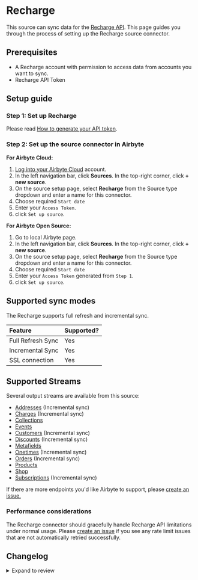 # Recharge

This source can sync data for the [Recharge API](https://developer.rechargepayments.com/).
This page guides you through the process of setting up the Recharge source connector.

## Prerequisites

- A Recharge account with permission to access data from accounts you want to sync.
- Recharge API Token

## Setup guide

### Step 1: Set up Recharge

Please read [How to generate your API token](https://support.rechargepayments.com/hc/en-us/articles/360008829993-ReCharge-API).

### Step 2: Set up the source connector in Airbyte

<!-- env:cloud -->

**For Airbyte Cloud:**

1. [Log into your Airbyte Cloud](https://cloud.airbyte.com/workspaces) account.
2. In the left navigation bar, click **Sources**. In the top-right corner, click **+ new source**.
3. On the source setup page, select **Recharge** from the Source type dropdown and enter a name for this connector.
4. Choose required `Start date`
5. Enter your `Access Token`.
6. click `Set up source`.
<!-- /env:cloud -->

<!-- env:oss -->

**For Airbyte Open Source:**

1. Go to local Airbyte page.
2. In the left navigation bar, click **Sources**. In the top-right corner, click **+ new source**.
3. On the source setup page, select **Recharge** from the Source type dropdown and enter a name for this connector.
4. Choose required `Start date`
5. Enter your `Access Token` generated from `Step 1`.
6. click `Set up source`.
<!-- /env:oss -->

## Supported sync modes

The Recharge supports full refresh and incremental sync.

| Feature           | Supported? |
| :---------------- | :--------- |
| Full Refresh Sync | Yes        |
| Incremental Sync  | Yes        |
| SSL connection    | Yes        |

## Supported Streams

Several output streams are available from this source:

- [Addresses](https://developer.rechargepayments.com/v1-shopify?python#list-addresses) \(Incremental sync\)
- [Charges](https://developer.rechargepayments.com/v1-shopify?python#list-charges) \(Incremental sync\)
- [Collections](https://developer.rechargepayments.com/v1-shopify)
- [Events](https://developer.rechargepayments.com/2021-11/events/events_list)
- [Customers](https://developer.rechargepayments.com/v1-shopify?python#list-customers) \(Incremental sync\)
- [Discounts](https://developer.rechargepayments.com/v1-shopify?python#list-discounts) \(Incremental sync\)
- [Metafields](https://developer.rechargepayments.com/v1-shopify?python#list-metafields)
- [Onetimes](https://developer.rechargepayments.com/v1-shopify?python#list-onetimes) \(Incremental sync\)
- [Orders](https://developer.rechargepayments.com/v1-shopify?python#list-orders) \(Incremental sync\)
- [Products](https://developer.rechargepayments.com/v1-shopify?python#list-products)
- [Shop](https://developer.rechargepayments.com/v1-shopify?python#shop)
- [Subscriptions](https://developer.rechargepayments.com/v1-shopify?python#list-subscriptions) \(Incremental sync\)

If there are more endpoints you'd like Airbyte to support, please [create an issue.](https://github.com/airbytehq/airbyte/issues/new/choose)

### Performance considerations

The Recharge connector should gracefully handle Recharge API limitations under normal usage. Please [create an issue](https://github.com/airbytehq/airbyte/issues) if you see any rate limit issues that are not automatically retried successfully.

## Changelog

<details>
  <summary>Expand to review</summary>

| Version | Date       | Pull Request                                             | Subject                                                                                                                        |
|:--------|:-----------| :------------------------------------------------------- |:-------------------------------------------------------------------------------------------------------------------------------|
| 2.5.2 | 2024-12-21 | [50265](https://github.com/airbytehq/airbyte/pull/50265) | Update dependencies |
| 2.5.1 | 2024-12-14 | [49081](https://github.com/airbytehq/airbyte/pull/49081) | Starting with this version, the Docker image is now rootless. Please note that this and future versions will not be compatible with Airbyte versions earlier than 0.64 |
| 2.5.0 | 2024-11-26 | [48382](https://github.com/airbytehq/airbyte/pull/48382) | Add new stream `events` |
| 2.4.15 | 2024-11-04 | [48242](https://github.com/airbytehq/airbyte/pull/48242) | Update dependencies |
| 2.4.14 | 2024-10-29 | [47890](https://github.com/airbytehq/airbyte/pull/47890) | Update dependencies |
| 2.4.13 | 2024-10-28 | [47037](https://github.com/airbytehq/airbyte/pull/47037) | Update dependencies |
| 2.4.12 | 2024-10-12 | [46797](https://github.com/airbytehq/airbyte/pull/46797) | Update dependencies |
| 2.4.11 | 2024-10-05 | [46510](https://github.com/airbytehq/airbyte/pull/46510) | Update dependencies |
| 2.4.10 | 2024-09-28 | [46110](https://github.com/airbytehq/airbyte/pull/46110) | Update dependencies |
| 2.4.9 | 2024-09-21 | [45739](https://github.com/airbytehq/airbyte/pull/45739) | Update dependencies |
| 2.4.8 | 2024-09-14 | [45520](https://github.com/airbytehq/airbyte/pull/45520) | Update dependencies |
| 2.4.7 | 2024-09-07 | [45321](https://github.com/airbytehq/airbyte/pull/45321) | Update dependencies |
| 2.4.6 | 2024-08-31 | [44995](https://github.com/airbytehq/airbyte/pull/44995) | Update dependencies |
| 2.4.5 | 2024-08-24 | [44731](https://github.com/airbytehq/airbyte/pull/44731) | Update dependencies |
| 2.4.4 | 2024-08-17 | [44205](https://github.com/airbytehq/airbyte/pull/44205) | Update dependencies |
| 2.4.3 | 2024-08-12 | [43837](https://github.com/airbytehq/airbyte/pull/43837) | Update dependencies |
| 2.4.2 | 2024-08-10 | [43703](https://github.com/airbytehq/airbyte/pull/43703) | Update dependencies |
| 2.4.1 | 2024-08-03 | [43171](https://github.com/airbytehq/airbyte/pull/43171) | Update dependencies |
| 2.4.0 | 2024-08-02 | [*PR_NUMBER_PLACEHOLDER*](https://github.com/airbytehq/airbyte/pull/*PR_NUMBER_PLACEHOLDER*) | Migrate to CDK v4.3.0 |
| 2.3.2 | 2024-07-27 | [42723](https://github.com/airbytehq/airbyte/pull/42723) | Update dependencies |
| 2.3.1 | 2024-07-20 | [42336](https://github.com/airbytehq/airbyte/pull/42336) | Update dependencies |
| 2.3.0 | 2024-07-17 | [42076](https://github.com/airbytehq/airbyte/pull/42076) | Migrate to CDK v3.7.0 |
| 2.2.0 | 2024-07-17 | [42075](https://github.com/airbytehq/airbyte/pull/42075) | Migrate to CDK v2.4.0 |
| 2.1.0 | 2024-07-17 | [42069](https://github.com/airbytehq/airbyte/pull/42069) | Migrate to CDK v1.8.0 |
| 2.0.6 | 2024-07-13 | [41748](https://github.com/airbytehq/airbyte/pull/41748) | Update dependencies |
| 2.0.5 | 2024-07-10 | [41475](https://github.com/airbytehq/airbyte/pull/41475) | Update dependencies |
| 2.0.4 | 2024-07-09 | [41167](https://github.com/airbytehq/airbyte/pull/41167) | Update dependencies |
| 2.0.3 | 2024-07-06 | [40849](https://github.com/airbytehq/airbyte/pull/40849) | Update dependencies |
| 2.0.2 | 2024-06-25 | [40387](https://github.com/airbytehq/airbyte/pull/40387) | Update dependencies |
| 2.0.1 | 2024-06-22 | [40042](https://github.com/airbytehq/airbyte/pull/40042) | Update dependencies |
| 2.0.0 | 2024-06-14 | [39491](https://github.com/airbytehq/airbyte/pull/39491) | Update primary key for Shop stream from shop, store(object, object) to id(integer) |
| 1.2.0 | 2024-03-13 | [35450](https://github.com/airbytehq/airbyte/pull/35450) | Migrated to low-code |
| 1.1.6 | 2024-03-12 | [35982](https://github.com/airbytehq/airbyte/pull/35982) | Added additional `query param` to guarantee the records are in `asc` order |
| 1.1.5 | 2024-02-12 | [35182](https://github.com/airbytehq/airbyte/pull/35182) | Manage dependencies with Poetry. |
| 1.1.4 | 2024-02-02 | [34772](https://github.com/airbytehq/airbyte/pull/34772) | Fix airbyte-lib distribution |
| 1.1.3 | 2024-01-31 | [34707](https://github.com/airbytehq/airbyte/pull/34707) | Added the UI toggle `Use 'Orders' Deprecated API` to switch between `deprecated` and `modern` api versions for `Orders` stream |
| 1.1.2 | 2023-11-03 | [32132](https://github.com/airbytehq/airbyte/pull/32132) | Reduced `period in days` value for `Subscriptions` stream, to avoid `504 - Gateway TimeOut` error |
| 1.1.1 | 2023-09-26 | [30782](https://github.com/airbytehq/airbyte/pull/30782) | For the new style pagination, pass only limit along with cursor |
| 1.1.0 | 2023-09-26 | [30756](https://github.com/airbytehq/airbyte/pull/30756) | Fix pagination and slicing |
| 1.0.1 | 2023-08-30 | [29992](https://github.com/airbytehq/airbyte/pull/29992) | Revert for orders stream to use old API version 2021-01 |
| 1.0.0 | 2023-06-22 | [27612](https://github.com/airbytehq/airbyte/pull/27612) | Change data type of the `shopify_variant_id_not_found` field of the `Charges` stream |
| 0.2.10 | 2023-06-20 | [27503](https://github.com/airbytehq/airbyte/pull/27503) | Update API version to 2021-11 |
| 0.2.9 | 2023-04-10 | [25009](https://github.com/airbytehq/airbyte/pull/25009) | Fix owner slicing for `Metafields` stream |
| 0.2.8 | 2023-04-07 | [24990](https://github.com/airbytehq/airbyte/pull/24990) | Add slicing to connector |
| 0.2.7 | 2023-02-13 | [22901](https://github.com/airbytehq/airbyte/pull/22901) | Specified date formatting in specification |
| 0.2.6 | 2023-02-21 | [22473](https://github.com/airbytehq/airbyte/pull/22473) | Use default availability strategy |
| 0.2.5 | 2023-01-27 | [22021](https://github.com/airbytehq/airbyte/pull/22021) | Set `AvailabilityStrategy` for streams explicitly to `None` |
| 0.2.4 | 2022-10-11 | [17822](https://github.com/airbytehq/airbyte/pull/17822) | Do not parse JSON in `should_retry` |
| 0.2.3 | 2022-10-11 | [17822](https://github.com/airbytehq/airbyte/pull/17822) | Do not parse JSON in `should_retry` |
| 0.2.2 | 2022-10-05 | [17608](https://github.com/airbytehq/airbyte/pull/17608) | Skip stream if we receive 403 error |
| 0.2.2 | 2022-09-28 | [17304](https://github.com/airbytehq/airbyte/pull/17304) | Migrate to per-stream state. |
| 0.2.1 | 2022-09-23 | [17080](https://github.com/airbytehq/airbyte/pull/17080) | Fix `total_weight` value to be `int` instead of `float` |
| 0.2.0 | 2022-09-21 | [16959](https://github.com/airbytehq/airbyte/pull/16959) | Use TypeTransformer to reliably convert to schema declared data types |
| 0.1.8 | 2022-08-27 | [16045](https://github.com/airbytehq/airbyte/pull/16045) | Force total_weight to be an integer |
| 0.1.7 | 2022-07-24 | [14978](https://github.com/airbytehq/airbyte/pull/14978) | Set `additionalProperties` to True, to guarantee backward cababilities |
| 0.1.6 | 2022-07-21 | [14902](https://github.com/airbytehq/airbyte/pull/14902) | Increased test coverage, fixed broken `charges`, `orders` schemas, added state checkpoint |
| 0.1.5 | 2022-01-26 | [9808](https://github.com/airbytehq/airbyte/pull/9808) | Update connector fields title/description |
| 0.1.4 | 2021-11-05 | [7626](https://github.com/airbytehq/airbyte/pull/7626) | Improve 'backoff' for HTTP requests |
| 0.1.3 | 2021-09-17 | [6149](https://github.com/airbytehq/airbyte/pull/6149) | Update `discount` and `order` schema |
| 0.1.2 | 2021-09-17 | [6149](https://github.com/airbytehq/airbyte/pull/6149) | Change `cursor_field` for Incremental streams |

</details>
